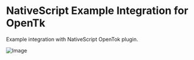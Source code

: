 # NativeScript Example Integration for OpenTk
Example integration with NativeScript OpenTok plugin.


![Image](http://i.imgur.com/JsR6RTJ.png)
